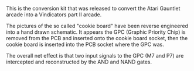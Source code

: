 This is the conversion kit that was released to convert the Atari Gauntlet arcade into a Vindicators part II arcade.  

The pictures of the so called "cookie board" have been reverse engineered into a hand drawn schematic. It appears the GPC (Graphic Priority Chip) is removed from the PCB and inserted onto the cookie board socket, then the cookie board is inserted into the PCB socket where the GPC was.  

The overall net effect is that two input signals to the GPC (M7 and P7) are intercepted and reconstructed by the AND and NAND gates.
